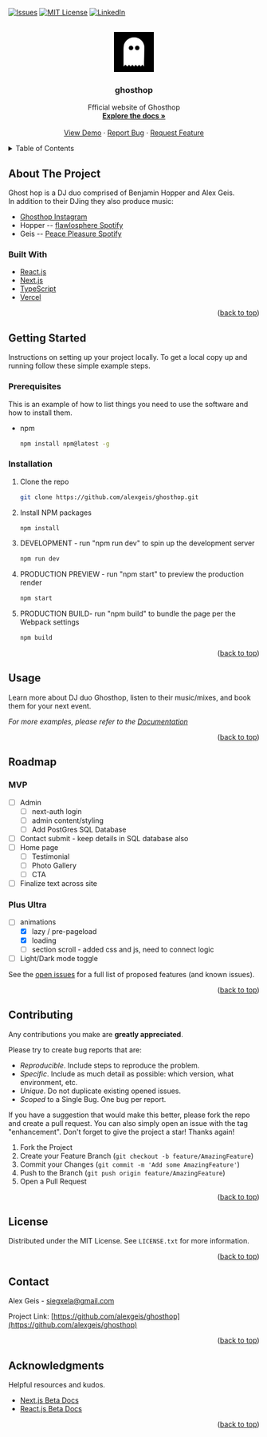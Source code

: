<!-- Search and replace keywords: `deployed_link`, `product-screenshot` -->

<div id="top"></div>

<!-- PROJECT SHIELDS -->
<!--
*** using markdown "reference style" links for readability.
*** Reference links are enclosed in brackets [ ] instead of parentheses ( ).
*** See the bottom of this document for the declaration of the reference variables
*** https://www.markdownguide.org/basic-syntax/#reference-style-links
-->

<!-- [![Contributors][contributors-shield]][contributors-url]
[![Forks][forks-shield]][forks-url]
[![Stargazers][stars-shield]][stars-url] -->

[![Issues][issues-shield]][issues-url]
[![MIT License][license-shield]][license-url]
[![LinkedIn][linkedin-shield]][linkedin-url]

<!-- PROJECT LOGO -->
<br />
<div align="center">
  <a href="https://ghosthop.vercel.app/">
    <img src="./src/assets/logos/ghost-alone.jpeg" alt="ghosthop Logo" width="80" height="80">
  </a>

<h3 align="center">ghosthop</h3>

  <p align="center">
    Ffficial website of Ghosthop
    <br />
    <a href="https://github.com/alexgeis/ghosthop"><strong>Explore the docs »</strong></a>
    <br />
    <br />
    <a class="deployed_link" href="https://ghosthop.vercel.app/">View Demo</a>
    ·
    <a href="https://github.com/alexgeis/ghosthop/issues">Report Bug</a>
    ·
    <a href="https://github.com/alexgeis/ghosthop/issues">Request Feature</a>
  </p>
</div>

<!-- TABLE OF CONTENTS -->
<details>
  <summary>Table of Contents</summary>
  <ol>
    <li>
      <a href="#about-the-project">About The Project</a>
      <ul>
        <li><a href="#built-with">Built With</a></li>
      </ul>
    </li>
    <li>
      <a href="#getting-started">Getting Started</a>
      <ul>
        <li><a href="#prerequisites">Prerequisites</a></li>
        <li><a href="#installation">Installation</a></li>
      </ul>
    </li>
    <li><a href="#usage">Usage</a></li>
    <li><a href="#roadmap">Roadmap</a></li>
    <li><a href="#contributing">Contributing</a></li>
    <li><a href="#license">License</a></li>
    <li><a href="#contact">Contact</a></li>
    <li><a href="#acknowledgments">Acknowledgments</a></li>
  </ol>
</details>

<!-- ABOUT THE PROJECT -->

## About The Project

<!-- [![Product Name Screen Shot][product-screenshot]](https://example.com) -->
<!-- <a class="deployed_link" href="https://ghosthop.vercel.app/">
<p align="center">
<img id="product-screenshot" src="./src/assets/logos/ghost-alone.jpeg" alt="Product Name Screen Shot"
style="display: block;
    margin-left: auto;
    margin-right: auto;
    width: 60%;"/></p></a> -->

<p>Ghost hop is a DJ duo comprised of Benjamin Hopper and Alex Geis. <br> In addition to their DJing they also produce music:<p/>
<ul>
    <li><a href="https://www.instagram.com/ghosthopofficial/">Ghosthop Instagram</a></li>
    <li>Hopper -- <a href="https://open.spotify.com/artist/0ETPddH5Oeip5NqDkdRf97?si=D9MFTiCDT4K9lINUVtQ3gQ">flawlosphere Spotify</a></li>
    <li>Geis -- <a href="https://open.spotify.com/artist/41yri20ft220T9dx4A6mWa?si=XqPARj4JQ6W_yT4eKTHz8Q">Peace Pleasure Spotify</a></li>
  </ul>

<!-- <p align="right">(<a href="#top">back to top</a>)</p> -->

### Built With

<!-- - [Webpack](https://webpack.js.org/) -->

- [React.js](https://reactjs.org/)
- [Next.js](https://nextjs.org/)
- [TypeScript](https://www.typescriptlang.org/)
- [Vercel](https://vercel.com/)
  <!-- - [Bootstrap](https://getbootstrap.com) -->
  <!-- - [Node.js](https://nodejs.dev/) -->
  <!-- - [Express](https://expressjs.com/) -->
  <!-- - [MongoDB](https://www.mongodb.com/) -->
  <!-- - [MySQL](https://www.mysql.com/) -->
  <!-- - [JQuery](https://jquery.com) -->

<p align="right">(<a href="#top">back to top</a>)</p>

<!-- GETTING STARTED -->

## Getting Started

Instructions on setting up your project locally.
To get a local copy up and running follow these simple example steps.

### Prerequisites

This is an example of how to list things you need to use the software and how to install them.

- npm
  ```sh
  npm install npm@latest -g
  ```

<!-- PREREQ EXAMPLE
Packages used in this project: -->
<!-- - npm
- css-loader
- html-loader
- html-webpack-plugin
- style-loader
- webpack
- webpack-cli
- webpack-dev-server
  ```sh
  npm install npm@latest css-loader html-loader html-webpack-plugin style-loader webpack webpack-cli webpack-dev-server -g
  ``` -->

### Installation

1. Clone the repo
   ```sh
   git clone https://github.com/alexgeis/ghosthop.git
   ```
2. Install NPM packages
   ```sh
   npm install
   ```
3. DEVELOPMENT - run "npm run dev" to spin up the development server
   ```sh
   npm run dev
   ```
4. PRODUCTION PREVIEW - run "npm start" to preview the production render
   ```sh
   npm start
   ```
5. PRODUCTION BUILD- run "npm build" to bundle the page per the Webpack settings
   ```sh
   npm build
   ```

<!-- API EXAMPLE
1. Get a free API Key at [https://example.com](https://example.com)
2. Clone the repo
   ```sh
   git clone https://github.com/alexgeis/ghosthop.git
   ```
3. Install NPM packages
   ```sh
   npm install
   ```
4. Enter your API in `config.js`
   ```js
   const API_KEY = "ENTER YOUR API";
   ``` -->

<p align="right">(<a href="#top">back to top</a>)</p>

<!-- USAGE EXAMPLES -->

## Usage

Learn more about DJ duo Ghosthop, listen to their music/mixes, and book them for your next event.

_For more examples, please refer to the [Documentation](https://example.com)_

<p align="right">(<a href="#top">back to top</a>)</p>

<!-- ROADMAP -->

## Roadmap

### MVP

- [ ] Admin
  - [ ] next-auth login
  - [ ] admin content/styling
  - [ ] Add PostGres SQL Database
- [ ] Contact submit - keep details in SQL database also
- [ ] Home page
  - [ ] Testimonial
  - [ ] Photo Gallery
  - [ ] CTA
- [ ] Finalize text across site

### Plus Ultra

- [ ] animations
  - [x] lazy / pre-pageload
  - [x] loading
  - [ ] section scroll - added css and js, need to connect logic
- [ ] Light/Dark mode toggle

See the [open issues](https://github.com/alexgeis/ghosthop/issues) for a full list of proposed features (and known issues).

<p align="right">(<a href="#top">back to top</a>)</p>

<!-- CONTRIBUTING -->

## Contributing

Any contributions you make are **greatly appreciated**.

Please try to create bug reports that are:

- _Reproducible_. Include steps to reproduce the problem.
- _Specific_. Include as much detail as possible: which version, what environment, etc.
- _Unique_. Do not duplicate existing opened issues.
- _Scoped_ to a Single Bug. One bug per report.

If you have a suggestion that would make this better, please fork the repo and create a pull request. You can also simply open an issue with the tag "enhancement".
Don't forget to give the project a star! Thanks again!

1. Fork the Project
2. Create your Feature Branch (`git checkout -b feature/AmazingFeature`)
3. Commit your Changes (`git commit -m 'Add some AmazingFeature'`)
4. Push to the Branch (`git push origin feature/AmazingFeature`)
5. Open a Pull Request

<p align="right">(<a href="#top">back to top</a>)</p>

<!-- LICENSE -->

## License

Distributed under the MIT License. See `LICENSE.txt` for more information.

<p align="right">(<a href="#top">back to top</a>)</p>

<!-- CONTACT -->

## Contact

Alex Geis - siegxela@gmail.com

Project Link: [https://github.com/alexgeis/ghosthop](https://github.com/alexgeis/ghosthop)

<p align="right">(<a href="#top">back to top</a>)</p>

<!-- ACKNOWLEDGMENTS -->

## Acknowledgments

Helpful resources and kudos.

- [Next.js Beta Docs](https://beta.nextjs.org/docs)
- [React.js Beta Docs](https://beta.reactjs.org/)
<!-- - [Choose an Open Source License](https://choosealicense.com)
- [Img Shields](https://shields.io)
- [GitHub Pages](https://pages.github.com)
- [Font Awesome](https://fontawesome.com)
- [React Icons](https://react-icons.github.io/react-icons/search)
- [Markdown Studio](https://readme.so/editor)
- []()
- []()
- []() -->

<p align="right">(<a href="#top">back to top</a>)</p>

<!-- MARKDOWN LINKS & IMAGES -->
<!-- https://www.markdownguide.org/basic-syntax/#reference-style-links -->

<!-- [contributors-shield]: https://img.shields.io/github/contributors/alexgeis/ghosthop.svg?style=for-the-badge
[contributors-url]: https://github.com/alexgeis/ghosthop/graphs/contributors
[forks-shield]: https://img.shields.io/github/forks/alexgeis/ghosthop.svg?style=for-the-badge
[forks-url]: https://github.com/alexgeis/ghosthop/network/members
[stars-shield]: https://img.shields.io/github/stars/alexgeis/ghosthop.svg?style=for-the-badge
[stars-url]: https://github.com/alexgeis/ghosthop/stargazers -->

[issues-shield]: https://img.shields.io/github/issues/alexgeis/ghosthop.svg?style=for-the-badge
[issues-url]: https://github.com/alexgeis/ghosthop/issues
[license-shield]: https://img.shields.io/github/license/alexgeis/ghosthop.svg?style=for-the-badge
[license-url]: https://github.com/alexgeis/ghosthop/blob/master/LICENSE.txt
[linkedin-shield]: https://img.shields.io/badge/-LinkedIn-black.svg?style=for-the-badge&logo=linkedin&colorB=555
[linkedin-url]: https://linkedin.com/in/alexngeis
[product-screenshot]: images/screenshot.png
